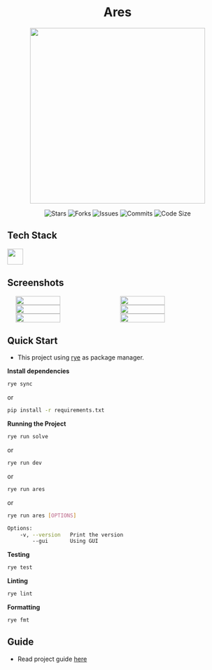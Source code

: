 <h1 align="center">Ares</h1>
<p align="center" style="font-size:16px"><strong></strong></p>
<p align="center">  
  <img src="https://raw.githubusercontent.com/catppuccin/catppuccin/main/assets/palette/macchiato.png" width="400" />
</p>

<p align="center">
  <img alt="Stars" src="https://badgen.net/github/stars/yuran1811/hcmus-ai-foundations">
  <img alt="Forks" src="https://badgen.net/github/forks/yuran1811/hcmus-ai-foundations">
  <img alt="Issues" src="https://badgen.net/github/issues/yuran1811/hcmus-ai-foundations">
  <img alt="Commits" src="https://badgen.net/github/commits/yuran1811/hcmus-ai-foundations">
  <img alt="Code Size" src="https://img.shields.io/github/languages/code-size/yuran1811/hcmus-ai-foundations">
</p>

## Tech Stack

<img src="https://skill-icons-livid.vercel.app/icons?i=py,latex&gap=60" height="36" />

## Screenshots

<div style="display:flex;gap:12px;justify-content:center">
	<img src="../../../../../../../d:/yuran/process/py/public/screenshots/home.png" style="width:45%;max-width:380px">
	<img src="../../../../../../../d:/yuran/process/py/public/screenshots/game.png" style="width:45%;max-width:380px">
</div>
<div style="display:flex;gap:12px;justify-content:center">
	<img src="../../../../../../../d:/yuran/process/py/public/screenshots/pick-algo.png" style="width:45%;max-width:380px">
	<img src="../../../../../../../d:/yuran/process/py/public/screenshots/pick-map.png" style="width:45%;max-width:380px">
</div>
<div style="display:flex;gap:12px;justify-content:center">
	<img src="../../../../../../../d:/yuran/process/py/public/screenshots/setting.png" style="width:45%;max-width:380px">
	<img src="../../../../../../../d:/yuran/process/py/public/screenshots/import-map.png" style="width:45%;max-width:380px">
</div>

## Quick Start

- This project using [rye](https://rye.astral.sh/) as package manager.

**Install dependencies**

```bash
rye sync
```

or

```bash
pip install -r requirements.txt
```

**Running the Project**

```bash
rye run solve
```

or

```bash
rye run dev
```

or

```bash
rye run ares
```

or

```bash
rye run ares [OPTIONS]

Options:
	-v,	--version	Print the version
		--gui		Using GUI
```

**Testing**

```bash
rye test
```

**Linting**

```bash
rye lint
```

**Formatting**

```bash
rye fmt
```

## Guide

- Read project guide [here](./Source/md/guide.md)
